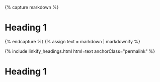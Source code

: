 ---
---

{% capture markdown %}
# Heading 1
{% endcapture %}
{% assign text = markdown | markdownify %}

{% include linkify_headings.html html=text anchorClass="permalink" %}

<!-- /// -->

<h1 id="heading-1">Heading 1 <a href="#heading-1" class="permalink"></a></h1>
